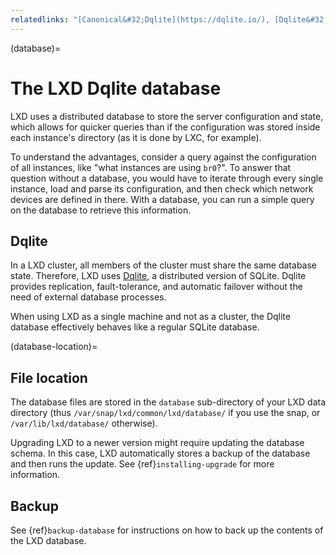 ```yaml
---
relatedlinks: "[Canonical&#32;Dqlite](https://dqlite.io/), [Dqlite&#32;GitHub](https://github.com/canonical/dqlite)"
---
```


(database)=
# The LXD Dqlite database

LXD uses a distributed database to store the server configuration and state, which allows for quicker queries than if the configuration was stored inside each instance's directory (as it is done by LXC, for example).

To understand the advantages, consider a query against the configuration of all instances, like "what instances are using `br0`?".
To answer that question without a database, you would have to iterate through every single instance, load and parse its configuration, and then check which network devices are defined in there.
With a database, you can run a simple query on the database to retrieve this information.

## Dqlite

In a LXD cluster, all members of the cluster must share the same database state.
Therefore, LXD uses [Dqlite](https://dqlite.io/), a distributed version of SQLite.
Dqlite provides replication, fault-tolerance, and automatic failover without the need of external database processes.

When using LXD as a single machine and not as a cluster, the Dqlite database effectively behaves like a regular SQLite database.

(database-location)=
## File location

The database files are stored in the `database` sub-directory of your LXD data directory (thus `/var/snap/lxd/common/lxd/database/` if you use the snap, or `/var/lib/lxd/database/` otherwise).

Upgrading LXD to a newer version might require updating the database schema.
In this case, LXD automatically stores a backup of the database and then runs the update.
See {ref}`installing-upgrade` for more information.

## Backup

See {ref}`backup-database` for instructions on how to back up the contents of the LXD database.
